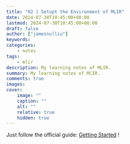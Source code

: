 ```yaml
---
title: "02 | Setupt the Environment of MLIR"
date: 2024-07-30T10:45:00+08:00
lastmod: 2024-07-30T10:45:00+08:00
draft: false
author: ["jamesnulliu"]
keywords: 
categories:
    - notes
tags:
    - mlir
description: My learning notes of MLIR.
summary: My learning notes of MLIR.
comments: true
images: 
cover:
    image: ""
    caption: ""
    alt: ""
    relative: true
    hidden: true
---
```


Just follow the official guide: [Getting Started](https://mlir.llvm.org/getting_started/) !